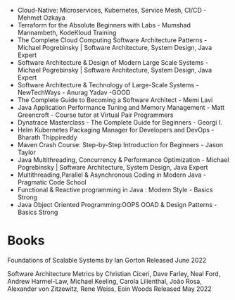 - Cloud-Native: Microservices, Kubernetes, Service Mesh, CI/CD - Mehmet Ozkaya
- Terraform for the Absolute Beginners with Labs - Mumshad Mannambeth, KodeKloud Training
- The Complete Cloud Computing Software Architecture Patterns - Michael Pogrebinsky | Software Architecture, System Design, Java Expert
- Software Architecture & Design of Modern Large Scale Systems - Michael Pogrebinsky | Software Architecture, System Design, Java Expert
- Software Architecture & Technology of Large-Scale Systems - NewTechWays - Anurag Yadav -GOOD
- The Complete Guide to Becoming a Software Architect - Memi Lavi
- Java Application Performance Tuning and Memory Management - Matt Greencroft - Course tutor at Virtual Pair Programmers
- Dynatrace Masterclass - The Complete Guide for Beginners - Georgi I.
- Helm Kubernetes Packaging Manager for Developers and DevOps - Bharath Thippireddy
- Maven Crash Course: Step-by-Step Introduction for Beginners - Jason Taylor
- Java Multithreading, Concurrency & Performance Optimization - Michael Pogrebinsky | Software Architecture, System Design, Java Expert
- Multithreading,Parallel & Asynchronous Coding in Modern Java - Pragmatic Code School
- Functional & Reactive programming in Java : Modern Style - Basics Strong
- Java Object Oriented Programming:OOPS OOAD & Design Patterns - Basics Strong

# Books

Foundations of Scalable Systems
by Ian Gorton
Released June 2022


Software Architecture Metrics
by Christian Ciceri, Dave Farley, Neal Ford, Andrew Harmel-Law, Michael Keeling, Carola Lilienthal, João Rosa, Alexander von Zitzewitz, Rene Weiss, Eoin Woods
Released May 2022


